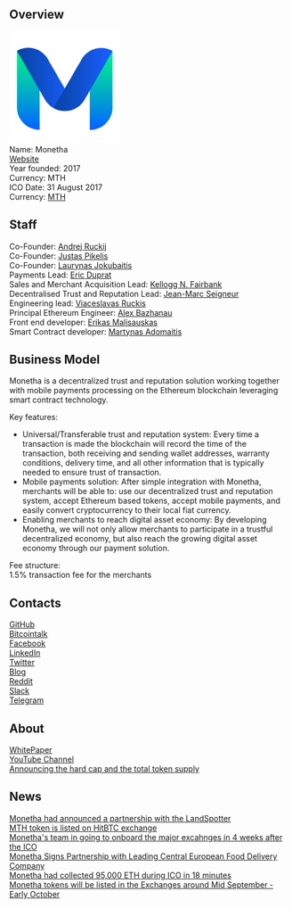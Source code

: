 ## Overview
![logo](../projects/logo/monetha.png)  
Name: Monetha    
[Website](https://www.monetha.io/)  
Year founded: 2017  
Currency: MTH  
ICO Date: 31 August 2017  
Currency: [MTH](https://coinmarketcap.com/assets/monetha/#markets)
## Staff
Co-Founder: [Andrej Ruckij](../people/andrej_ruckij.md)  
Co-Founder: [Justas Pikelis](../people/justas_pikelis.md)  
Co-Founder: [Laurynas Jokubaitis](../people/laurynas_jokubaitis.md)  
Payments Lead: [Eric Duprat](../people/eric_duprat.md)  
Sales and Merchant Acquisition Lead: [Kellogg N. Fairbank](../people/kellogg_fairbank.md)  
Decentralised Trust and Reputation Lead: [Jean-Marc Seigneur](../people/jean_seigneu.md)    
Engineering lead: [Viaceslavas Ruckis](../people/viaceslavas_ruckis.md)  
Principal Ethereum Engineer: [Alex Bazhanau](../people/alex_bazhanau.md)  
Front end developer: [Erikas Malisauskas](../people/erikas_malisauskas.md)  
Smart Contract developer: [Martynas Adomaitis](../people/martynas_adomaitis.md)  
## Business Model
Monetha is a decentralized trust and reputation solution
working together with mobile payments processing on the
Ethereum blockchain leveraging smart contract technology.  
  
Key features:  
* Universal/Transferable trust and reputation system: Every time a
transaction is made the blockchain will record the time of the transaction, both
receiving and sending wallet addresses, warranty conditions, delivery time, and all
other information that is typically needed to ensure trust of transaction.  
* Mobile payments solution: After simple integration with Monetha, merchants will be able to:
use our decentralized trust and reputation system, accept Ethereum based
tokens, accept mobile payments, and easily convert cryptocurrency to their
local fiat currency.  
* Enabling merchants to reach digital asset economy: By developing Monetha, we
will not only allow merchants to participate in a
trustful decentralized economy, but also reach the growing digital asset
economy through our payment solution.
  
Fee structure:  
1.5% transaction fee for the merchants  
## Contacts
[GitHub](https://github.com/monetha)  
[Bitcointalk](https://bitcointalk.org/index.php?topic=1978067.0)   
[Facebook](https://www.facebook.com/Monetha.io)   
[LinkedIn](https://www.linkedin.com/company-beta/18045713/)   
[Twitter](https://twitter.com/Monetha_io)  
[Blog](https://medium.com/@monetha)    
[Reddit](https://www.reddit.com/r/Monetha/)  
[Slack](https://slack.monetha.io/)  
[Telegram](https://t.me/Monethagroup)  
## About
[WhitePaper](https://www.monetha.io/static/media/Monetha_White_Paper.c4c6215e.pdf)  
[YouTube Channel](https://www.youtube.com/channel/UCtFfGdY6Kfi7qpBsCIAVc9g)  
[Announcing the hard cap and the total token supply](https://medium.com/@monetha/announcing-the-hard-cap-and-the-total-token-supply-699a6a7810cd)  
## News
[Monetha had announced a partnership with the LandSpotter](../news/monetha_03-10-17.md)  
[MTH token is listed on HitBTC exchange](../news/monetha_20-09-17.md)  
[Monetha's team in going to onboard the major excahnges in 4 weeks after the ICO](../news/monetha_12-09-17.md)  
[Monetha Signs Partnership with Leading Central European Food Delivery Company](../news/monetha_08-09-17.md)  
[Monetha had collected 95,000 ETH during ICO in 18 minutes](../news/monetha_07-09-17.md)   
[Monetha tokens will be listed in the Exchanges around Mid September - Early October](../news/monetha2_07-09-17.md)   
